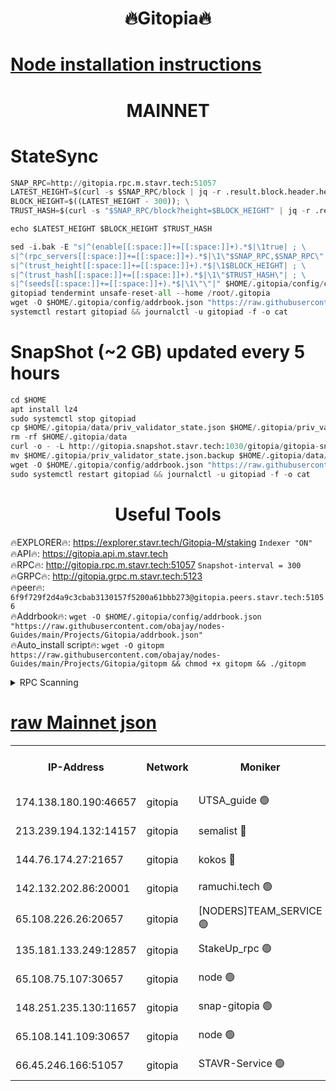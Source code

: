 <h1 align="center"> 🔥Gitopia🔥</h1>

[Node installation instructions](https://github.com/obajay/nodes-Guides/tree/main/Projects/Gitopia)
=

<h1 align="center"> MAINNET</h1>

# StateSync
```python
SNAP_RPC=http://gitopia.rpc.m.stavr.tech:51057
LATEST_HEIGHT=$(curl -s $SNAP_RPC/block | jq -r .result.block.header.height); \
BLOCK_HEIGHT=$((LATEST_HEIGHT - 300)); \
TRUST_HASH=$(curl -s "$SNAP_RPC/block?height=$BLOCK_HEIGHT" | jq -r .result.block_id.hash)

echo $LATEST_HEIGHT $BLOCK_HEIGHT $TRUST_HASH

sed -i.bak -E "s|^(enable[[:space:]]+=[[:space:]]+).*$|\1true| ; \
s|^(rpc_servers[[:space:]]+=[[:space:]]+).*$|\1\"$SNAP_RPC,$SNAP_RPC\"| ; \
s|^(trust_height[[:space:]]+=[[:space:]]+).*$|\1$BLOCK_HEIGHT| ; \
s|^(trust_hash[[:space:]]+=[[:space:]]+).*$|\1\"$TRUST_HASH\"| ; \
s|^(seeds[[:space:]]+=[[:space:]]+).*$|\1\"\"|" $HOME/.gitopia/config/config.toml
gitopiad tendermint unsafe-reset-all --home /root/.gitopia
wget -O $HOME/.gitopia/config/addrbook.json "https://raw.githubusercontent.com/obajay/nodes-Guides/main/Projects/Gitopia/addrbook.json"
systemctl restart gitopiad && journalctl -u gitopiad -f -o cat
```
# SnapShot (~2 GB) updated every 5 hours
```python
cd $HOME
apt install lz4
sudo systemctl stop gitopiad
cp $HOME/.gitopia/data/priv_validator_state.json $HOME/.gitopia/priv_validator_state.json.backup
rm -rf $HOME/.gitopia/data
curl -o - -L http://gitopia.snapshot.stavr.tech:1030/gitopia/gitopia-snap.tar.lz4 | lz4 -c -d - | tar -x -C $HOME/.gitopia --strip-components 2
mv $HOME/.gitopia/priv_validator_state.json.backup $HOME/.gitopia/data/priv_validator_state.json
wget -O $HOME/.gitopia/config/addrbook.json "https://raw.githubusercontent.com/obajay/nodes-Guides/main/Projects/Gitopia/addrbook.json"
sudo systemctl restart gitopiad && journalctl -u gitopiad -f -o cat
```
 <h1 align="center"> Useful Tools</h1>

🔥EXPLORER🔥:      https://explorer.stavr.tech/Gitopia-M/staking  `Indexer "ON"` \
🔥API🔥: 			 		 https://gitopia.api.m.stavr.tech \
🔥RPC🔥:           http://gitopia.rpc.m.stavr.tech:51057              `Snapshot-interval = 300` \
🔥GRPC🔥:          http://gitopia.grpc.m.stavr.tech:5123 \
🔥peer🔥:					 `6f9f729f2d4a9c3cbab3130157f5200a61bbb273@gitopia.peers.stavr.tech:51056` \
🔥Addrbook🔥:    ```wget -O $HOME/.gitopia/config/addrbook.json "https://raw.githubusercontent.com/obajay/nodes-Guides/main/Projects/Gitopia/addrbook.json"``` \
🔥Auto_install script🔥: ```wget -O gitopm https://raw.githubusercontent.com/obajay/nodes-Guides/main/Projects/Gitopia/gitopm && chmod +x gitopm && ./gitopm```


<details>
<summary>RPC Scanning</summary>

<h2 align="center"> We scan nodes in real time every 4 hours. And we provide the final result of RPC endpoints.
We cannot influence the operation of these nodes in any way. </h2>


```python
If Voting Power is higher than 0 --> then the Node is a validator of the network and may be subject to attack and be a potential threat to the chain.
```
```python
We marked such validators with a red symbol
```

</details>

[raw Mainnet json](https://rpc-check.gitopm.stavr.tech/gitopm/rpc-gitopm-result.json)
=

<table><tr><th>IP-Address</th><th>Network</th><th>Moniker</th><th>Latest Block Height</th><th>Earliest Block Height</th><th>Catching Up</th><th>Tx Index</th><th>Voting Power</th><th>Scan Time</th></tr><tr><td>174.138.180.190:46657</td><td>gitopia</td><td>UTSA_guide 🟢</td><td>10360021</td><td>6071990</td><td>False</td><td>on</td><td>0</td><td>2023-12-09T03:17:24.609664367UTC</td></tr><tr><td>213.239.194.132:14157</td><td>gitopia</td><td>semalist 🔴</td><td>10360034</td><td>6071990</td><td>False</td><td>off</td><td>429296</td><td>2023-12-09T03:17:46.002889142UTC</td></tr><tr><td>144.76.174.27:21657</td><td>gitopia</td><td>kokos 🔴</td><td>10360040</td><td>6071990</td><td>False</td><td>off</td><td>936373</td><td>2023-12-09T03:17:55.773720135UTC</td></tr><tr><td>142.132.202.86:20001</td><td>gitopia</td><td>ramuchi.tech 🟢</td><td>10360040</td><td>6548337</td><td>False</td><td>on</td><td>0</td><td>2023-12-09T03:17:55.094172228UTC</td></tr><tr><td>65.108.226.26:20657</td><td>gitopia</td><td>[NODERS]TEAM_SERVICE 🟢</td><td>10360051</td><td>6846001</td><td>False</td><td>on</td><td>0</td><td>2023-12-09T03:18:12.915253585UTC</td></tr><tr><td>135.181.133.249:12857</td><td>gitopia</td><td>StakeUp_rpc 🟢</td><td>10360040</td><td>8010001</td><td>False</td><td>on</td><td>0</td><td>2023-12-09T03:17:55.421089091UTC</td></tr><tr><td>65.108.75.107:30657</td><td>gitopia</td><td>node 🟢</td><td>10360047</td><td>8802845</td><td>False</td><td>on</td><td>0</td><td>2023-12-09T03:18:06.395346439UTC</td></tr><tr><td>148.251.235.130:11657</td><td>gitopia</td><td>snap-gitopia 🟢</td><td>10360040</td><td>9516001</td><td>False</td><td>on</td><td>0</td><td>2023-12-09T03:17:54.809125040UTC</td></tr><tr><td>65.108.141.109:30657</td><td>gitopia</td><td>node 🟢</td><td>10360040</td><td>10145845</td><td>False</td><td>on</td><td>0</td><td>2023-12-09T03:17:54.524191016UTC</td></tr><tr><td>66.45.246.166:51057</td><td>gitopia</td><td>STAVR-Service 🟢</td><td>10360026</td><td>10349001</td><td>False</td><td>on</td><td>0</td><td>2023-12-09T03:17:33.462304683UTC</td></tr></table>

